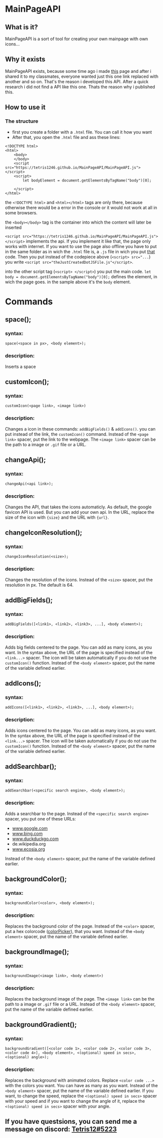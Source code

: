 # MainPageAPI
## What is it?
MainPageAPI is a sort of tool for creating your own mainpage with own icons...
## Why it exists
MainPageAPI exists, because some time ago i made [this](https://tetris1246.github.io/) page and after i shared it to my classmates, everyone wanted just this one link replaced with another and so on. That's the reason i developed this API.
After a quick research i did not find a API like this one. Thats the reason why i published this. 
## How to use it
### The structure
- first you create a folder with a `.html` file. You can call it how you want
- After that, you open the `.html` file and ass these lines:
```
<!DOCTYPE html>
<html>
    <body>
    </body>
    <script src="https://tetris1246.github.io/MainPageAPI/MainPageAPI.js"></script>
    <script>
        let bodyElement = document.getElementsByTagName("body")[0];

    </script>
</html>
```
the `<!DOCTYPE html>` and `<html></html>` tags are only there, because otherwise there would be a error in the console or it would not work at all in some browsers.

the `<body></body>` tag is the container into which the content will later be inserted

`<script src="https://tetris1246.github.io/MainPageAPI/MainPageAPI.js"></script>` implements the api. If you implement it like that, the page only works with internet. If you want to use the page also offline you have to put in the same folder as in wich the `.html` file is, a `.js` file in wich you put [that](../main/MainPageAPI.js) code. Then you put instead of the codepiece above (`<script> src="...`) you write `<script src="theJustCreatedDotJSFile.js"</script>`.

into the other script tag (`<script> </script>`) you put the main code. `let body = document.getElementsByTagName("body")[0];` defines the element, in wich the page goes. in the sample above it's the `body` element.

# Commands
## space();
### syntax:
`space(<space in px>, <body element>);`
### description:
Inserts a space


## customIcon();
### syntax:
`customIcon(<page link>, <image link>)`
### description:
Changes a icon in these commands: `addBigFields()` & `addIcons()`. you can put instead of the link, the `customIcon()` command. Instead of the `<page link>` spacer, put the link to the webpage. The `<image link>` spacer can be the path to a image or `.gif` file or a URL.


##  changeApi();
### syntax:
`changeApi(<api link>);`
### description:
Changes the API, that takes the icons automaticly. As default, the google favicon API is used. But you can add your own api. In the URL, replace the size of the icon with `{size}` and the URL with `{url}`.


## changeIconResolution();
### syntax:
`changeIconResolution(<size>);`
### description:
Changes the resolution of the icons. Instead of the `<size>` spacer, put the resolution in px. The default is 64.


## addBigFields();
### syntax:
`addBigFields([<link1>, <link2>, <link3>, ...], <body element>);`
### description:
Adds big fields centered to the page. You can add as many icons, as you want. In the syntax above, the URL of the page is specified instead of the `<link...>` spacer. The icon will be taken automatically if you do not use the `customIcon()` function. Instead of the `<body element>` spacer, put the name of the variable defined earlier.


## addIcons();
### syntax:
`addIcons([<link1>, <link2>, <link3>, ...], <body element>);`
### description:
Adds icons centered to the page. You can add as many icons, as you want. In the syntax above, the URL of the page is specified instead of the `<link...>` spacer. The icon will be taken automatically if you do not use the `customIcon()` function. Instead of the `<body element>` spacer, put the name of the variable defined earlier.


## addSearchbar();
### syntax:
`addSearchbar(<specific search engine>, <body element>);`
### description:
Adds a searchbar to the page. Instead of the `<specific search engine>` spacer, you put one of these URLs:
-  www.google.com
-  www.bing.com
-  www.duckduckgo.com
-  de.wikipedia.org
-  www.ecosia.org 

Instead of the `<body element>` spacer, put the name of the variable defined earlier.


## backgroundColor();
### syntax:
`backgroundColor(<color>, <body element>);`
### description:
Replaces the background color of the page. Instead of the `<color>` spacer, put a hex colorcode ([colorPicker](https://tetris1246.github.io/colorPicker/)), that you want. Instead of the `<body element>` spacer, put the name of the variable defined earlier.


## backgroundImage();
### syntax:
`backgroundImage(<image link>, <body element>)`
### description:
Replaces the background image of the page. The `<image link>` can be the path to a image or `.gif` file or a URL. Instead of the `<body element>` spacer, put the name of the variable defined earlier.


## backgroundGradient();
### syntax:
`backgroundGradient([<color code 1>, <color code 2>, <color code 3>, <color code 4>], <body element>, <(optional) speed in secs>, <(optional) angle>);`
### description:
Replaces the background with animated colors. Replace `<color code ...>` with the colors you want. You can have as many as you want. Instead of the `<body element>` spacer, put the name of the variable defined earlier. If you want, to change the speed, replace the `<(optional) speed in secs>` spacer with your speed and if you want to change the angle of it, replace the `<(optional) speed in secs>` spacer with your angle.


## If you have questsions, you can send me a message on discord: [Tetris12#5223](https://discordapp.com/users/487130226158075915/)
